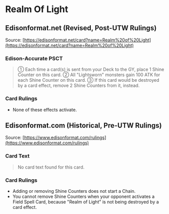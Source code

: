 # Realm Of Light

## Edisonformat.net (Revised, Post-UTW Rulings)

Source: [https://edisonformat.net/card?name=Realm%20of%20Light](https://edisonformat.net/card?name=Realm%20of%20Light)

### Edison-Accurate PSCT

> ① Each time a card(s) is sent from your Deck to the GY, place 1 Shine Counter on this card.
> ② All "Lightsworn" monsters gain 100 ATK for each Shine Counter on this card.
> ③ If this card would be destroyed by a card effect, remove 2 Shine Counters from it, instead.

### Card Rulings

*   None of these effects activate.


## Edisonformat.com (Historical, Pre-UTW Rulings)

Source: [https://www.edisonformat.com/rulings](https://www.edisonformat.com/rulings)

### Card Text

> No card text found for this card.

### Card Rulings

*   Adding or removing Shine Counters does not start a Chain.
*   You cannot remove Shine Counters when your opponent activates a Field Spell Card, because "Realm of Light" is not being destroyed by a card effect.


